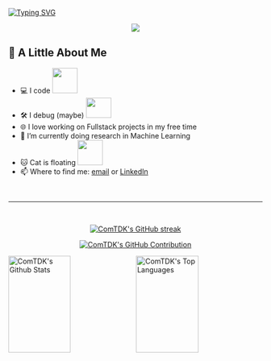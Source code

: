 [![Typing SVG](https://readme-typing-svg.herokuapp.com?font=Fira+Code&size=30&duration=3000&multiline=true&repeat=false&width=1420&height=100&lines=Hi+there+%F0%9F%91%8B%2C+My+name+is+Kha!!!;I'm+a+Fullstack+Software+Engineer+with+experience+in+Machine+Learning+Research)](https://git.io/typing-svg)

<p align="center">
  <img src="https://media.giphy.com/media/zOvBKUUEERdNm/giphy.gif?cid=ecf05e47xnnyyxrqqv3uw7tbsqw53gjqntjlw5yz66x0oxi4&ep=v1_gifs_search&rid=giphy.gif&ct=g">
</p>

<!-- About Section -->
## 🌟 A Little About Me
- 💻 I code <img src="https://media.giphy.com/media/lJNoBCvQYp7nq/giphy.gif?cid=790b7611nb1wt1cwonozyndmm4zb074k3cqnqv6q639rf6xv&ep=v1_gifs_search&rid=giphy.gif&ct=g" width="50">
- 🛠️ I debug (maybe) <img src="https://media.giphy.com/media/VbnUQpnihPSIgIXuZv/giphy.gif?cid=790b7611nb1wt1cwonozyndmm4zb074k3cqnqv6q639rf6xv&ep=v1_gifs_search&rid=giphy.gif&ct=g" width="50" height="40">
- 🌐 I love working on Fullstack projects in my free time
- 🤖 I’m currently doing research in Machine Learning
- 🐱 Cat is floating <img src="https://media.giphy.com/media/VgCDAzcKvsR6OM0uWg/giphy.gif" width="50">
- 📫 Where to find me: [email](mailto:duykha121314888@gmail.com) or [LinkedIn](https://www.linkedin.com/in/duy-kha-tran-b53a43279/)

<br/>
<hr/>
<br/>

 <!-- Stat Section -->
<p align="center">
  <a href="https://github.com/ComTDK">
    <img src="https://github-readme-streak-stats.herokuapp.com/?user=ComTDK&theme=radical&border=7F3FBF&background=0D1117" alt="ComTDK's GitHub streak"/>
  </a>
</p>

<p align="center">
  <a href="https://github.com/ComTDK">
    <img src="https://github-profile-summary-cards.vercel.app/api/cards/profile-details?username=ComTDK&theme=radical&border_color=7F3FBF&border=2" alt="ComTDK's GitHub Contribution"/>
  </a>
</p>


<a> 
    <a href="https://github.com/ComTDK"><img alt="ComTDK's Github Stats" src="https://denvercoder1-github-readme-stats.vercel.app/api?username=ComTDK&show_icons=true&count_private=true&theme=react&border_color=7F3FBF&bg_color=0D1117&title_color=F85D7F&icon_color=F8D866" height="192px" width="49.5%"/></a>
  <a href="https://github.com/ComTDK"><img alt="ComTDK's Top Languages" src="https://denvercoder1-github-readme-stats.vercel.app/api/top-langs/?username=ComTDK&langs_count=8&layout=compact&theme=react&border_color=7F3FBF&bg_color=0D1117&title_color=F85D7F&icon_color=F8D866" height="192px" width="49.5%"/></a>
  <br/>
</a>


